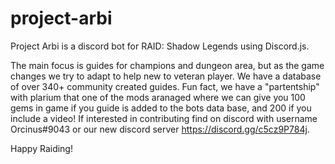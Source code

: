# project-arbi
Project Arbi is a discord bot for RAID: Shadow Legends using Discord.js.

The main focus is guides for champions and dungeon area, but as the game changes we try to adapt to help new to veteran player.  We have a database of over 340+ community created guides.  Fun fact, we have a "partentship" with plarium that one of the mods aranaged where we can give you 100 gems in game if you guide is added to the bots data base, and 200 if you include a video!  If interested in contributing find on discord with username Orcinus#9043 or our new discord server https://discord.gg/c5cz9P784j.

Happy Raiding!
